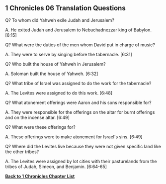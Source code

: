 ## 1 Chronicles 06 Translation Questions ##

Q? To whom did Yahweh exile Judah and Jerusalem?

A. He exited Judah and Jerusalem to Nebuchadnezzar king of Babylon. [6:15]

Q? What were the duties of the men whom David put in charge of music?

A. They were to serve by singing before the tabernacle. [6:31]

Q? Who built the house of Yahweh in Jerusalem?

A. Soloman built the house of Yahweh. [6:32]

Q? What tribe of Israel was assigned to do the work for the tabernacle?

A. The Levites were assigned to do this work. [6:48]

Q? What atonement offerings were Aaron and his sons responsible for?

A. They were responsible for the offerings on the altar for burnt offerings and on the incense altar. [6:49]

Q? What were these offerings for?

A. These offerings were to make atonement for Israel's sins. [6:49]

Q? Where did the Levites live because they were not given specific land like the other tribes?

A. The Levites were assigned by lot cities with their pasturelands from the tribes of Judah, Simeon, and Benjamin. [6:64-65]

__[Back to 1 Chronicles Chapter List](./)__


